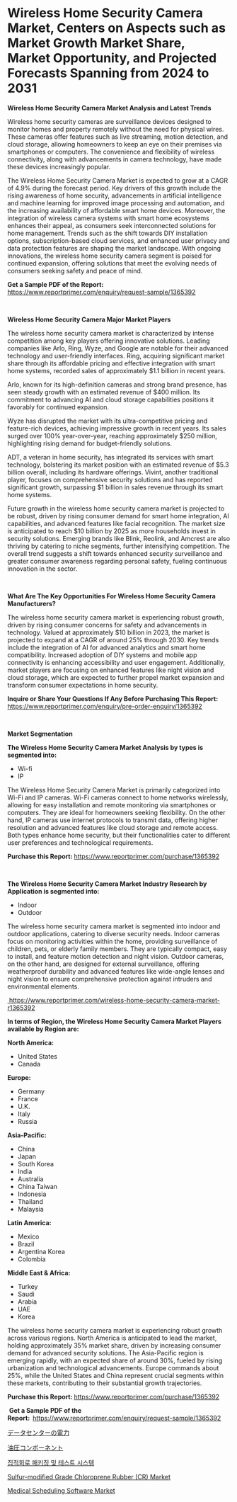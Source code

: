 <p><h1>Wireless Home Security Camera Market, Centers on Aspects such as Market Growth Market Share, Market Opportunity, and Projected Forecasts Spanning from 2024 to 2031</h1></p><p><strong>Wireless Home Security Camera Market Analysis and Latest Trends</strong></p>
<p><p>Wireless home security cameras are surveillance devices designed to monitor homes and property remotely without the need for physical wires. These cameras offer features such as live streaming, motion detection, and cloud storage, allowing homeowners to keep an eye on their premises via smartphones or computers. The convenience and flexibility of wireless connectivity, along with advancements in camera technology, have made these devices increasingly popular.</p><p>The Wireless Home Security Camera Market is expected to grow at a CAGR of 4.9% during the forecast period. Key drivers of this growth include the rising awareness of home security, advancements in artificial intelligence and machine learning for improved image processing and automation, and the increasing availability of affordable smart home devices. Moreover, the integration of wireless camera systems with smart home ecosystems enhances their appeal, as consumers seek interconnected solutions for home management. Trends such as the shift towards DIY installation options, subscription-based cloud services, and enhanced user privacy and data protection features are shaping the market landscape. With ongoing innovations, the wireless home security camera segment is poised for continued expansion, offering solutions that meet the evolving needs of consumers seeking safety and peace of mind.</p></p>
<p><strong>Get a Sample PDF of the Report:&nbsp;</strong> <a href="https://www.reportprimer.com/enquiry/request-sample/1365392">https://www.reportprimer.com/enquiry/request-sample/1365392</a></p>
<p>&nbsp;</p>
<p><strong>Wireless Home Security Camera Major Market Players</strong></p>
<p><p>The wireless home security camera market is characterized by intense competition among key players offering innovative solutions. Leading companies like Arlo, Ring, Wyze, and Google are notable for their advanced technology and user-friendly interfaces. Ring, acquiring significant market share through its affordable pricing and effective integration with smart home systems, recorded sales of approximately $1.1 billion in recent years.</p><p>Arlo, known for its high-definition cameras and strong brand presence, has seen steady growth with an estimated revenue of $400 million. Its commitment to advancing AI and cloud storage capabilities positions it favorably for continued expansion.</p><p>Wyze has disrupted the market with its ultra-competitive pricing and feature-rich devices, achieving impressive growth in recent years. Its sales surged over 100% year-over-year, reaching approximately $250 million, highlighting rising demand for budget-friendly solutions.</p><p>ADT, a veteran in home security, has integrated its services with smart technology, bolstering its market position with an estimated revenue of $5.3 billion overall, including its hardware offerings. Vivint, another traditional player, focuses on comprehensive security solutions and has reported significant growth, surpassing $1 billion in sales revenue through its smart home systems.</p><p>Future growth in the wireless home security camera market is projected to be robust, driven by rising consumer demand for smart home integration, AI capabilities, and advanced features like facial recognition. The market size is anticipated to reach $10 billion by 2025 as more households invest in security solutions. Emerging brands like Blink, Reolink, and Amcrest are also thriving by catering to niche segments, further intensifying competition. The overall trend suggests a shift towards enhanced security surveillance and greater consumer awareness regarding personal safety, fueling continuous innovation in the sector.</p></p>
<p>&nbsp;</p>
<p><strong>What Are The Key Opportunities For Wireless Home Security Camera Manufacturers?</strong></p>
<p><p>The wireless home security camera market is experiencing robust growth, driven by rising consumer concerns for safety and advancements in technology. Valued at approximately $10 billion in 2023, the market is projected to expand at a CAGR of around 25% through 2030. Key trends include the integration of AI for advanced analytics and smart home compatibility. Increased adoption of DIY systems and mobile app connectivity is enhancing accessibility and user engagement. Additionally, market players are focusing on enhanced features like night vision and cloud storage, which are expected to further propel market expansion and transform consumer expectations in home security.</p></p>
<p><strong>Inquire or Share Your Questions If Any Before Purchasing This Report:</strong> <a href="https://www.reportprimer.com/enquiry/pre-order-enquiry/1365392">https://www.reportprimer.com/enquiry/pre-order-enquiry/1365392</a></p>
<p>&nbsp;</p>
<p><strong>Market Segmentation</strong></p>
<p><strong>The Wireless Home Security Camera Market Analysis by types is segmented into:</strong></p>
<p><ul><li>Wi-fi</li><li>IP</li></ul></p>
<p><p>The Wireless Home Security Camera Market is primarily categorized into Wi-Fi and IP cameras. Wi-Fi cameras connect to home networks wirelessly, allowing for easy installation and remote monitoring via smartphones or computers. They are ideal for homeowners seeking flexibility. On the other hand, IP cameras use internet protocols to transmit data, offering higher resolution and advanced features like cloud storage and remote access. Both types enhance home security, but their functionalities cater to different user preferences and technological requirements.</p></p>
<p><strong>Purchase this Report:&nbsp;</strong><a href="https://www.reportprimer.com/purchase/1365392">https://www.reportprimer.com/purchase/1365392</a></p>
<p>&nbsp;</p>
<p><strong>The Wireless Home Security Camera Market Industry Research by Application is segmented into:</strong></p>
<p><ul><li>Indoor</li><li>Outdoor</li></ul></p>
<p><p>The wireless home security camera market is segmented into indoor and outdoor applications, catering to diverse security needs. Indoor cameras focus on monitoring activities within the home, providing surveillance of children, pets, or elderly family members. They are typically compact, easy to install, and feature motion detection and night vision. Outdoor cameras, on the other hand, are designed for external surveillance, offering weatherproof durability and advanced features like wide-angle lenses and night vision to ensure comprehensive protection against intruders and environmental elements.</p></p>
<p><a href="https://www.reportprimer.com/wireless-home-security-camera-market-r1365392">&nbsp;https://www.reportprimer.com/wireless-home-security-camera-market-r1365392</a></p>
<p><strong>In terms of Region, the Wireless Home Security Camera Market Players available by Region are:</strong></p>
<p>
    <p> <strong> North America: </strong>
        <ul>
            <li>United States</li>
            <li>Canada</li>
        </ul>
        </p> 
    <p> <strong> Europe: </strong>
        <ul>
            <li>Germany</li>
            <li>France</li>
            <li>U.K.</li>
            <li>Italy</li>
            <li>Russia</li>
        </ul>
        </p> 
    <p> <strong> Asia-Pacific: </strong>
        <ul>
            <li>China</li>
            <li>Japan</li>
            <li>South Korea</li>
            <li>India</li>
            <li>Australia</li>
            <li>China Taiwan</li>
            <li>Indonesia</li>
            <li>Thailand</li>
            <li>Malaysia</li>
        </ul>
        </p> 
    <p> <strong> Latin America: </strong>
        <ul>
            <li>Mexico</li>
            <li>Brazil</li>
            <li>Argentina Korea</li>
            <li>Colombia</li>
        </ul>
        </p> 
    <p> <strong> Middle East & Africa: </strong>
        <ul>
            <li>Turkey</li>
            <li>Saudi</li>
            <li>Arabia</li>
            <li>UAE</li>
            <li>Korea</li>
        </ul>
    </p>
    </p>
<p><p>The wireless home security camera market is experiencing robust growth across various regions. North America is anticipated to lead the market, holding approximately 35% market share, driven by increasing consumer demand for advanced security solutions. The Asia-Pacific region is emerging rapidly, with an expected share of around 30%, fueled by rising urbanization and technological advancements. Europe commands about 25%, while the United States and China represent crucial segments within these markets, contributing to their substantial growth trajectories.</p></p>
<p><strong>Purchase this Report: </strong><a href="https://www.reportprimer.com/purchase/1365392">https://www.reportprimer.com/purchase/1365392</a></p>
<p>&nbsp;<strong>Get a Sample PDF of the Report:&nbsp;&nbsp;</strong><a href="https://www.reportprimer.com/enquiry/request-sample/1365392">https://www.reportprimer.com/enquiry/request-sample/1365392</a></p>
<p><strong></strong></p>
<p><p><a href="https://medium.com/@randallrunte2023/%E6%96%B0%E8%88%88%E5%B8%82%E5%A0%B4%E3%81%AE%E5%8B%95%E5%90%91%E3%81%A8%E3%83%87%E3%83%BC%E3%82%BF%E3%82%BB%E3%83%B3%E3%82%BF%E3%83%BC%E9%9B%BB%E5%8A%9B%E5%B8%82%E5%A0%B4%E3%81%AE%E5%9C%B0%E5%9F%9F%E5%88%86%E6%9E%90%E3%81%8C2024%E5%B9%B4%E3%81%8B%E3%82%892031%E5%B9%B4%E3%81%BE%E3%81%A7%E3%81%AE%E6%9C%9F%E9%96%93%E3%81%AB%E4%BA%88%E6%B8%AC%E3%81%95%E3%82%8C%E3%81%BE%E3%81%99-cef2c06a438e?postPublishedType=repub">データセンターの電力</a></p><p><a href="https://medium.com/@randallrunte2023/%E6%B2%B9%E5%9C%A7%E3%82%B3%E3%83%B3%E3%83%9D%E3%83%BC%E3%83%8D%E3%83%B3%E3%83%88%E5%B8%82%E5%A0%B4%E3%81%AE%E8%A6%8F%E6%A8%A1%E3%81%A8%E3%82%B7%E3%82%A7%E3%82%A2%E5%88%86%E6%9E%90-%E6%88%90%E9%95%B7%E5%8B%95%E5%90%91%E3%81%A8%E4%BA%88%E6%B8%AC-2024-2031-818785694e21?postPublishedType=repub">油圧コンポーネント</a></p><p><a href="https://medium.com/@austinalvarez1901/%EB%8B%A4%EC%96%91%ED%95%9C-%EC%A0%9C%ED%92%88-%EC%9C%A0%ED%98%95-%EC%84%B8%EB%9D%BC%EB%AF%B9-%EA%B8%B0%ED%8C%90-%ED%8F%AC%EC%9E%A5-%ED%85%8C%EC%8A%A4%ED%8A%B8-%EB%A6%AC%EB%93%9C-%ED%94%84%EB%A0%88%EC%9E%84-%EA%B8%B0%ED%8C%90-%ED%8F%AC%EC%9E%A5-%ED%85%8C%EC%8A%A4%ED%8A%B8-%EC%9C%A0%EA%B8%B0-%EA%B8%B0%ED%8C%90-%ED%8F%AC%EC%9E%A5-%ED%85%8C%EC%8A%A4%ED%8A%B8-%EA%B8%B0%ED%8C%90-%EC%97%86%EB%8A%94-%ED%8F%AC%EC%9E%A5-%ED%85%8C%EC%8A%A4%ED%8A%B8-%EA%B3%BC-%EC%9D%91%EC%9A%A9-%EB%B6%84%EC%95%BC-%EB%B0%98%EB%8F%84%EC%B2%B4-%EC%A0%9C%EC%A1%B0-%EC%A0%84%EC%9E%90-%EC%9E%A5%EB%B9%84-%EC%A0%9C%EC%A1%B0-%ED%86%B5%EC%8B%A0-8754703e6920?postPublishedType=repub">집적회로 패키징 및 테스트 시스템</a></p><p><a href="https://issuu.com/reportprime-2/docs/sulfur-modified-grade-chloroprene-r_b3aec96bbb0f2f">Sulfur-modified Grade Chloroprene Rubber (CR) Market</a></p><p><a href="https://www.linkedin.com/pulse/global-perspectives-medical-scheduling-software-market-trends-vsbzf?trackingId=Me2kaRguTyOSfcqyZmrTlQ%3D%3D">Medical Scheduling Software Market</a></p></p>
